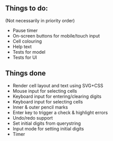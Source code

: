 ## Things to do:
(Not necessarily in priority order)

* Pause timer
* On-screen buttons for mobile/touch input
* Cell colouring
* Help text
* Tests for model
* Tests for UI

## Things done
* Render cell layout and text using SVG+CSS
* Mouse input for selecting cells
* Keyboard input for entering/clearing digits
* Keyboard input for selecting cells
* Inner & outer pencil marks
* Enter key to trigger a check & highlight errors
* Undo/redo support
* Set initial digits from querystring
* Input mode for setting initial digits
* Timer

